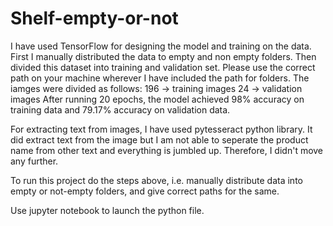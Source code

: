 # Shelf-empty-or-not

I have used TensorFlow for designing the model and training on the data.
First I manually distributed the data to empty and non empty folders.
Then divided this dataset into training and validation set.
Please use the correct path on your machine wherever I have included the path for folders.
The iamges were divided as follows:
  196 -> training images
  24 -> validation images
After running 20 epochs, the model achieved 98% accuracy on training data and 79.17% accuracy on validation data.


For extracting text from images, I have used pytesseract python library.
It did extract text from the image but I am not able to seperate the product name from other text and everything is jumbled up.
Therefore, I didn't move any further.

To run this project do the steps above, i.e. manually distribute data into empty or not-empty folders, and give correct paths for the same.

Use jupyter notebook to launch the python file.

